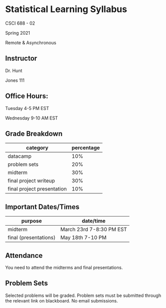 # Statistical Learning Syllabus
CSCI 688 - 02

Spring 2021

Remote & Asynchronous


## Instructor
Dr. Hunt

Jones 111

## Office Hours:
Tuesday 4-5 PM EST

Wednesday 9-10 AM EST

## Grade Breakdown

| category | percentage|
| - | - |
| datacamp | 10% |
| problem sets | 20% |
| midterm | 30% |
| final project writeup | 30% |
| final project presentation | 10% | 

## Important Dates/Times

| purpose | date/time |
| - | - |
| midterm | March 23rd 7-8:30 PM EST | 
| final (presentations) | May 18th 7-10 PM  |


## Attendance

You need to attend the midterms and final presentations.

## Problem Sets

Selected problems will be graded. Problem sets must be submitted through the relevant link on blackboard. No email submissions. 